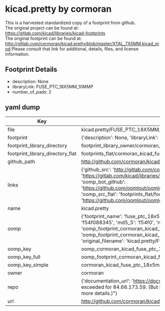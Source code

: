 # kicad.pretty by cormoran  
This is a harvested standardized copy of a footprint from github.  
The original project can be found at:  
https://gitlab.com/kicad/libraries/kicad-footprints  
The original footprint can be found at:
http://gitlab.com/cormoran/kicad.pretty/blob/master/XTAL_7X5MM.kicad_mod
Please consult that link for additional, details, files, and license information.  
## Footprint Details
* description: None  
* libraryLink: FUSE_PTC_18X5MM_10MMP  
* number_of_pads: 2  
## yaml dump  
| Key | Value |  
| --- | --- |  
| file | kicad.pretty/FUSE_PTC_18X5MM_10MMP.kicad_mod |  
| footprint | {'description': None, 'libraryLink': 'FUSE_PTC_18X5MM_10MMP', 'number_of_pads': 2} |  
| footprint_library_directory | footprint_library_owner/cormoran_kicad.pretty |  
| footprint_library_directory_flat | footprints_flat/cormoran_kicad_fuse_ptc_18x5mm_10mmp/working |  
| github_path | http://github.com/cormoran/kicad.pretty/blob/master/FUSE_PTC_18X5MM_10MMP.kicad_mod |  
| links | {'github_src': 'http://gitlab.com/cormoran/kicad.pretty/blob/master/XTAL_7X5MM.kicad_mod', 'github_src_repo': 'https://gitlab.com/kicad/libraries/kicad-footprints', 'oomp_bot': 'footprints/cormoran_kicad_fuse_ptc_18x5mm_10mmp/working', 'oomp_bot_github': 'https://github.com/oomlout/oomlout_oomp_footprint_bot/tree/main/footprints/cormoran_kicad_fuse_ptc_18x5mm_10mmp/working', 'oomp_src_flat': 'footprints_flat/footprints_flat/cormoran_kicad_fuse_ptc_18x5mm_10mmp/working', 'oomp_src_flat_github': 'https://github.com/oomlout/oomlout_oomp_footprint_src/tree/main/footprints_flat/cormoran_kicad_fuse_ptc_18x5mm_10mmp/working'} |  
| name | kicad.pretty |  
| oomp | {'footprint_name': 'fuse_ptc_18x5mm_10mmp', 'library_name': 'kicad', 'md5': 'f54f0883457a4e318d896994358cdaf8', 'md5_10': 'f54f088345', 'md5_5': 'f54f0', 'md5_6': 'f54f08', 'oomp_key': 'oomp_cormoran_kicad_fuse_ptc_18x5mm_10mmp', 'oomp_key_extra': 'oomp_footprint_cormoran_kicad_fuse_ptc_18x5mm_10mmp', 'oomp_key_full': 'oomp_footprint_cormoran_kicad_fuse_ptc_18x5mm_10mmp_f54f08', 'oomp_key_simple': 'cormoran_kicad_fuse_ptc_18x5mm_10mmp', 'original_filename': 'kicad.pretty/FUSE_PTC_18X5MM_10MMP.kicad_mod', 'owner_name': 'cormoran'} |  
| oomp_key | oomp_cormoran_kicad_fuse_ptc_18x5mm_10mmp |  
| oomp_key_full | oomp_footprint_cormoran_kicad_fuse_ptc_18x5mm_10mmp |  
| oomp_key_simple | cormoran_kicad_fuse_ptc_18x5mm_10mmp |  
| owner | cormoran |  
| repo | {'documentation_url': 'https://docs.github.com/rest/overview/resources-in-the-rest-api#rate-limiting', 'message': "API rate limit exceeded for 84.66.173.59. (But here's the good news: Authenticated requests get a higher rate limit. Check out the documentation for more details.)"} |  
| url | http://github.com/cormoran/kicad.pretty |  

